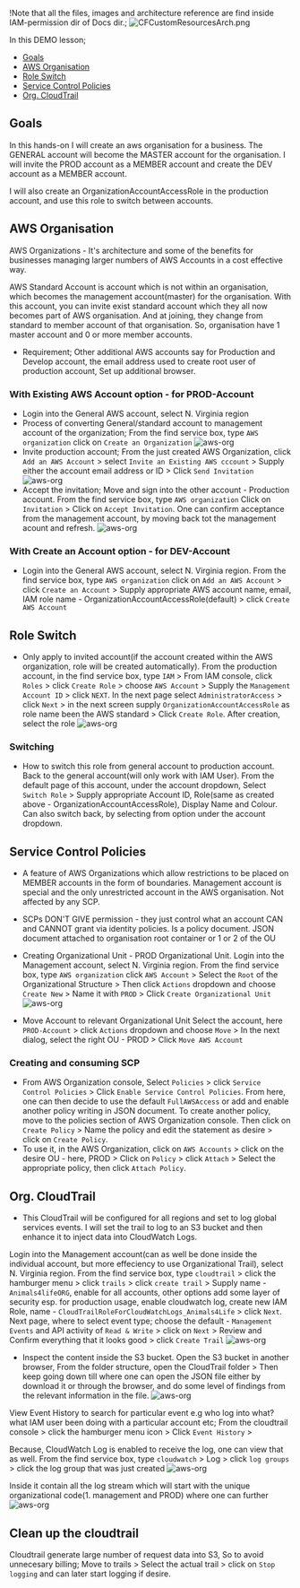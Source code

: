 !Note that all the files, images and architecture reference are find inside IAM-permission dir of Docs dir.;
![CFCustomResourcesArch.png](Docs/IAM-permission/CFCustomResourcesArch.png)

In this DEMO lesson;
* [Goals](#goals)
* [AWS Organisation](#AWS-Organisation)
* [Role Switch](#Role-Switch)
* [Service Control Policies](#Service-Control-Policies)
* [Org. CloudTrail](#Org.-CloudTrail)

## Goals
In this hands-on I will create an aws organisation for a business. The GENERAL account will become the MASTER account for the organisation.
I will invite the PROD account as a MEMBER account and create the DEV account as a MEMBER account.

I will also create an OrganizationAccountAccessRole in the production account, and use this role to switch between accounts.

## AWS Organisation
AWS Organizations - It's architecture and some of the benefits for businesses managing larger numbers of AWS Accounts in a cost effective way.

AWS Standard Account is account which is not within an organisation, which becomes the management account(master) for the organisation. With this account, you can invite exist standard account which they all now becomes part of AWS organisation. And at joining, they change from standard to member account of that organisation. So, organisation have 1 master account and 0 or more member accounts.
- Requirement; Other additional AWS accounts say for Production and Develop account, the email address used to create root user of production account, Set up additional browser.

### With Existing AWS Account option - for PROD-Account
- Login into the General AWS account, select N. Virginia region
- Process of converting General/standard account to management account of the organization;
From the find service box, type `AWS organization` click on `Create an Organization` 
![aws-org](Docs/IAM-permission/aws-org.png)
- Invite production account;
From the just created AWS Organization, click `Add an AWS Account` > select `Invite an Existing AWS cccount` > Supply either the account email address or ID > Click `Send Invitation`
![aws-org](Docs/IAM-permission/aws-org2.png)
- Accept the invitation;
Move and sign into the other account - Production account. From the find service box, type `AWS organization` Click on `Invitation` > Click on `Accept Invitation`. One can confirm acceptance from the management account, by moving back tot the management acount and refresh.
![aws-org](Docs/IAM-permission/aws-org3.png)

### With Create an Account option - for DEV-Account
- Login into the General AWS account, select N. Virginia region.
From the find service box, type `AWS organization` click on `Add an AWS Account` > click `Create an Account` > Supply appropriate AWS account name, email, IAM role name - OrganizationAccountAccessRole(default) > click `Create AWS Account`

## Role Switch
- Only apply to invited account(if the account created within the AWS organization, role will be created automatically).
From the production account, in the find service box, type `IAM` > From IAM console, click `Roles` > click `Create Role` > choose `AWS Account` > Supply the `Management Account ID` > click `NEXT`. In the next page select  `AdministratorAccess` > click `Next` > in the next screen supply `OrganizationAccountAccessRole` as role name been the AWS standard > Click `Create Role`. After creation, select the role
![aws-org](Docs/IAM-permission/aws-org4.png)

### Switching
- How to switch this role from general account to production account.
Back to the general account(will only work with IAM User). From the default page of this account, under the account dropdown, Select `Switch Role` > Supply appropriate Account ID, Role(same as created above - OrganizationAccountAccessRole), Display Name and Colour. Can also switch back, by selecting from option under the account dropdown.

## Service Control Policies
- A feature of AWS Organizations which allow restrictions to be placed on MEMBER accounts in the form of boundaries.
Management account is special and the only unrestricted account in the AWS organisation. Not affected by any SCP.
- SCPs DON'T GIVE permission - they just control what an account CAN and CANNOT grant via identity policies. 
Is a policy document. JSON document attached to organisation root container or 1 or 2 of the OU

- Creating Organizational Unit - PROD Organizational Unit. 
Login into the Management account, select N. Virginia region.
From the find service box, type `AWS organization` click `AWS Account` > Select the `Root` of the Organizational Structure > Then click `Actions` dropdown and choose `Create New` > Name it with `PROD` > Click `Create Organizational Unit`
![aws-org](Docs/IAM-permission/aws-org5.png)

- Move Account to relevant Organizational Unit 
Select the account, here `PROD-Account` > click `Actions` dropdown and choose `Move` > In the next dialog, select the right OU - PROD > Click `Move AWS Account`

### Creating and consuming SCP 
- From AWS Organization console, Select `Policies` > click `Service Control Policies` > Click `Enable Service Control Policies`. From here, one can then decide to use the default `FullAWSAccess` or add and enable another policy writing in JSON document.
To create another policy, move to the policies section of AWS Organization console. Then click on `Create Policy` > Name the policy and edit the statement as desire > click on `Create Policy`.
- To use it, in the AWS Organization, click on `AWS Accounts` > click on the desire OU - here, PROD > Click on `Policy` > click `Attach` > Select the appropriate policy, then click `Attach Policy`. 

## Org. CloudTrail
- This CloudTrail will be configured for all regions and set to log global services events. I will set the trail to log to an S3 bucket and then enhance it to inject data into CloudWatch Logs.

Login into the Management account(can as well be done inside the individual account, but more effeciency to use Organizational Trail), select N. Virginia region. From the find service box, type `cloudtrail` > click the hamburger menu > click `trails` > click `create trail` > Supply name - `Animals4lifeORG`, enable for all accounts, other options add some layer of security esp. for production usage, enable cloudwatch log, create new IAM Role, name - `CloudTrailRoleForCloudWatchLogs_Animals4Life` > click `Next`. Next page, where to select event type; choose the default - `Management Events` and API activity of `Read & Write` > click on `Next` > Review and Confirm everything that it looks good > click `Create Trail`
![aws-org](Docs/IAM-permission/cloudtrail.png)

- Inspect the content inside the S3 bucket. Open the S3 bucket in another browser, From the folder structure, open the CloudTrail folder > Then keep going down till where one can open the JSON file either by download it or through the browser, and do some level of findings from the relevant information in the file.
![aws-org](Docs/IAM-permission/cloudtrail2.png)

View Event History to search for particular event e.g who log into what? what IAM user been doing with a particular account etc; From the cloudtrail console > click the hamburger menu icon > Click `Event History` > 

Because, CloudWatch Log is enabled to receive the log, one can view that as well. From the find service box, type `cloudwatch` > Log > click `log groups` > click the log group that was just created
![aws-org](Docs/IAM-permission/cloudtrail3.png)

Inside it contain all the log stream which will start with the unique organizational code(1. management and PROD) where one can further
![aws-org](Docs/IAM-permission/cloudtrail4.png)


## Clean up the cloudtrail
Cloudtrail generate large number of request data into S3, So to avoid unnecesary billing; Move to trails > Select the actual trail > click on `Stop logging` and can later start logging if desire.
